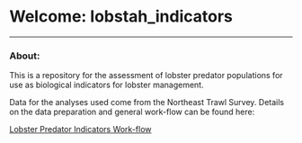 # Welcome: lobstah_indicators   
---
### About:   
This is a repository for the assessment of lobster predator populations for use as biological indicators for lobster management.

Data for the analyses used come from the Northeast Trawl Survey. Details on the data preparation and general work-flow can be found here:

[Lobster Predator Indicators Work-flow](adamkemberling.github.io/lobstah_indicators/R/lobster_indicators_workflow.html)
